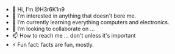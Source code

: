 - 👋 Hi, I’m @H3r6K1n9
- 👀 I’m interested in anything that doesn't bore me.
- 🌱 I’m currently learning everything computers and electronics.
- 💞️ I’m looking to collaborate on ...
- 📫 How to reach me ... don't unless it's important
- ⚡ Fun fact: facts are fun, mostly.

<!---
H3r6K1n9/H3r6K1n9 is a ✨ special ✨ repository because its `README.md` (this file) appears on your GitHub profile.
You can click the Preview link to take a look at your changes.
--->
